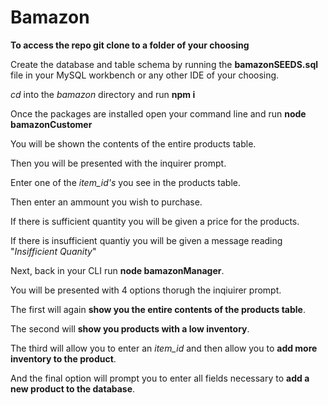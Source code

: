 # Bamazon 

**To access the repo git clone to a folder of your choosing**

Create the database and table schema by running the **bamazonSEEDS.sql** file in your MySQL workbench or any other IDE of your choosing.

*cd* into the *bamazon* directory and run **npm i**

Once the packages are installed open your command line and run **node bamazonCustomer**

You will be shown the contents of the entire products table.

Then you will be presented with the inquirer prompt.

Enter one of the *item_id's* you see in the products table.

Then enter an ammount you wish to purchase.

If there is sufficient quantity you will be given a price for the products.

If there is insufficient quantiy you will be given a message reading "*Insifficient Quanity*"

Next, back in your CLI run **node bamazonManager**.

You will be presented with 4 options thorugh the inqiuirer prompt.

The first will again **show you the entire contents of the products table**.

The second will **show you products with a low inventory**.

The third will allow you to enter an *item_id* and then allow you to **add more inventory to the product**.

And the final option will prompt you to enter all fields necessary to **add a new product to the database**.

